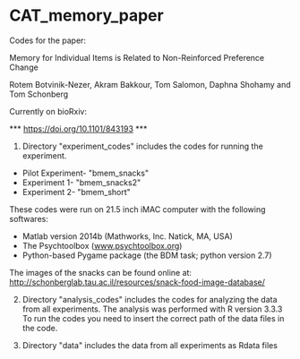# CAT_memory_paper

Codes for the paper:

Memory for Individual Items is Related to Non-Reinforced Preference Change

Rotem Botvinik-Nezer, Akram Bakkour, Tom Salomon, Daphna Shohamy and Tom Schonberg

Currently on bioRxiv:

*** https://doi.org/10.1101/843193 ***

1. Directory "experiment_codes" includes the codes for running the experiment.
* Pilot Experiment- "bmem_snacks"
* Experiment 1- "bmem_snacks2"
* Experiment 2- "bmem_short"

These codes were run on 21.5 inch iMAC computer with the following softwares:
* Matlab version 2014b (Mathworks, Inc. Natick, MA, USA)
* The Psychtoolbox (www.psychtoolbox.org)
* Python-based Pygame package (the BDM task; python version 2.7)

The images of the snacks can be found online at:
http://schonberglab.tau.ac.il/resources/snack-food-image-database/

2. Directory "analysis_codes" includes the codes for analyzing the data from all experiments.
The analysis was performed with R version 3.3.3
To run the codes you need to insert the correct path of the data files in the code.

3. Directory "data" includes the data from all experiments as Rdata files
